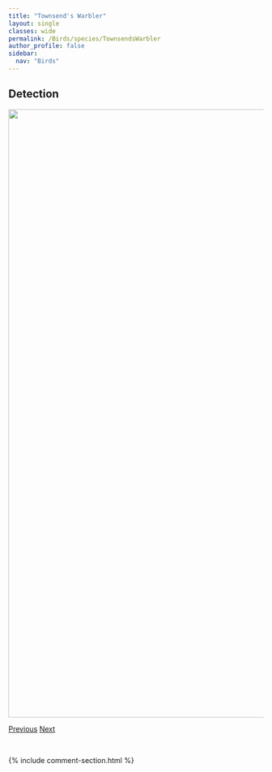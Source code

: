 ```yaml
---
title: "Townsend's Warbler"
layout: single
classes: wide
permalink: /Birds/species/TownsendsWarbler
author_profile: false
sidebar:
  nav: "Birds"
---
```


<h2>Detection</h2>

<a href="https://drive.google.com/uc?export=view&id=1M5RjlbONp-hFoEfTQ8IIV-RqYvvr2_rt">
<img src="https://drive.google.com/uc?export=view&id=1M5RjlbONp-hFoEfTQ8IIV-RqYvvr2_rt" height = "1200" width = "800">
</a>


<a href="/DevelopmentWebsite/Birds/species/TownsendsSolitaire" class="pagination--pager" title="Myadestes townsendi">Previous</a> <a href="/DevelopmentWebsite/Birds/species/TreeSwallow" class="pagination--pager" title="Tachycineta bicolor">Next</a>

<p>&nbsp;</p>

{% include comment-section.html %}
